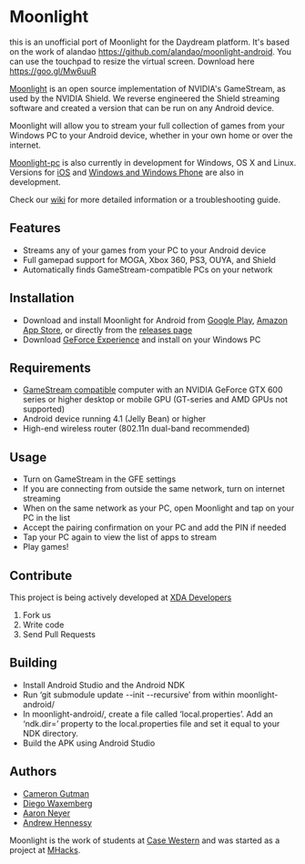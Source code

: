# Moonlight

this is an unofficial port of Moonlight for the Daydream platform.
It's based on the work of alandao https://github.com/alandao/moonlight-android.
You can use the touchpad to resize the virtual screen.
Download here https://goo.gl/Mw6uuR

[Moonlight](http://moonlight-stream.com) is an open source implementation of NVIDIA's GameStream, as used by the NVIDIA Shield.
We reverse engineered the Shield streaming software and created a version that can be run on any Android device.

Moonlight will allow you to stream your full collection of games from your Windows PC to your Android device,
whether in your own home or over the internet.

[Moonlight-pc](https://github.com/moonlight-stream/moonlight-pc) is also currently in development for Windows, OS X and Linux. Versions for [iOS](https://github.com/moonlight-stream/moonlight-ios) and [Windows and Windows Phone](https://github.com/moonlight-stream/moonlight-windows) are also in development.

Check our [wiki](https://github.com/moonlight-stream/moonlight-docs/wiki) for more detailed information or a troubleshooting guide. 

## Features

* Streams any of your games from your PC to your Android device
* Full gamepad support for MOGA, Xbox 360, PS3, OUYA, and Shield
* Automatically finds GameStream-compatible PCs on your network

## Installation

* Download and install Moonlight for Android from
[Google Play](https://play.google.com/store/apps/details?id=com.limelight), [Amazon App Store](http://www.amazon.com/gp/product/B00JK4MFN2), or directly from the [releases page](https://github.com/moonlight-stream/moonlight-android/releases)
* Download [GeForce Experience](http://www.geforce.com/geforce-experience) and install on your Windows PC

## Requirements

* [GameStream compatible](http://shield.nvidia.com/play-pc-games/) computer with an NVIDIA GeForce GTX 600 series or higher desktop or mobile GPU (GT-series and AMD GPUs not supported)
* Android device running 4.1 (Jelly Bean) or higher
* High-end wireless router (802.11n dual-band recommended)

## Usage

* Turn on GameStream in the GFE settings
* If you are connecting from outside the same network, turn on internet
  streaming
* When on the same network as your PC, open Moonlight and tap on your PC in the list
* Accept the pairing confirmation on your PC and add the PIN if needed
* Tap your PC again to view the list of apps to stream
* Play games!

## Contribute

This project is being actively developed at [XDA Developers](http://forum.xda-developers.com/showthread.php?t=2505510)

1. Fork us
2. Write code
3. Send Pull Requests

## Building
* Install Android Studio and the Android NDK
* Run ‘git submodule update --init --recursive’ from within moonlight-android/
* In moonlight-android/, create a file called ‘local.properties’. Add an ‘ndk.dir=’ property to the local.properties file and set it equal to your NDK directory.
* Build the APK using Android Studio

## Authors

* [Cameron Gutman](https://github.com/cgutman)  
* [Diego Waxemberg](https://github.com/dwaxemberg)  
* [Aaron Neyer](https://github.com/Aaronneyer)  
* [Andrew Hennessy](https://github.com/yetanothername)

Moonlight is the work of students at [Case Western](http://case.edu) and was
started as a project at [MHacks](http://mhacks.org).
